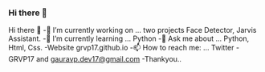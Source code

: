 ### Hi there 👋
Hi there 👋
-🔭 I’m currently working on ... two projects Face Detector, Jarvis Assistant.
-🌱 I’m currently learning ... Python
-💬 Ask me about ... Python, Html, Css.
-Website grvp17.github.io
-📫 How to reach me: ... Twitter - GRVP17 and gauravp.dev17@gmail.com
-Thankyou..

<!--
**GRVP17/grvp17** is a ✨ _special_ ✨ repository because its `README.md` (this file) appears on your GitHub profile.

Here are some ideas to get you started:

- 🔭 I’m currently working on ...
- 🌱 I’m currently learning ...
- 👯 I’m looking to collaborate on ...
- 🤔 I’m looking for help with ...
- 💬 Ask me about ...
- 📫 How to reach me: ...
- 😄 Pronouns: ...
- ⚡ Fun fact: ...
-->
